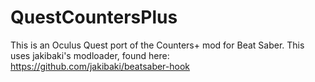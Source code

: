 # QuestCountersPlus

This is an Oculus Quest port of the Counters+ mod for Beat Saber. This uses jakibaki's modloader, found here: https://github.com/jakibaki/beatsaber-hook
